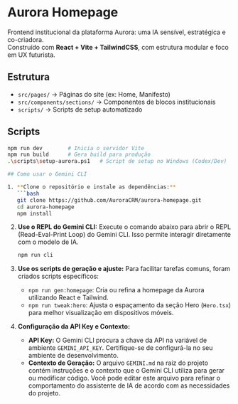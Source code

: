 # Aurora Homepage

Frontend institucional da plataforma Aurora: uma IA sensível, estratégica e co-criadora.  
Construído com **React + Vite + TailwindCSS**, com estrutura modular e foco em UX futurista.

## Estrutura

- `src/pages/` → Páginas do site (ex: Home, Manifesto)
- `src/components/sections/` → Componentes de blocos institucionais
- `scripts/` → Scripts de setup automatizado

## Scripts

```bash
npm run dev        # Inicia o servidor Vite
npm run build      # Gera build para produção
.\scripts\setup-aurora.ps1   # Script de setup no Windows (Codex/Dev)

## Como usar o Gemini CLI

1. **Clone o repositório e instale as dependências:**
   ```bash
   git clone https://github.com/AuroraCRM/aurora-homepage.git
   cd aurora-homepage
   npm install
   ```

2. **Use o REPL do Gemini CLI:**
   Execute o comando abaixo para abrir o REPL (Read-Eval-Print Loop) do Gemini CLI. Isso permite interagir diretamente com o modelo de IA.
   ```bash
   npm run cli
   ```

3. **Use os scripts de geração e ajuste:**
   Para facilitar tarefas comuns, foram criados scripts específicos:
   - `npm run gen:homepage`: Cria ou refina a homepage da Aurora utilizando React e Tailwind.
   - `npm run tweak:hero`: Ajusta o espaçamento da seção Hero (`Hero.tsx`) para melhor visualização em dispositivos móveis.

4. **Configuração da API Key e Contexto:**
   - **API Key:** O Gemini CLI procura a chave da API na variável de ambiente `GEMINI_API_KEY`. Certifique-se de configurá-la no seu ambiente de desenvolvimento.
   - **Contexto de Geração:** O arquivo `GEMINI.md` na raiz do projeto contém instruções e o contexto que o Gemini CLI utiliza para gerar ou modificar código. Você pode editar este arquivo para refinar o comportamento do assistente de IA de acordo com as necessidades do projeto.
